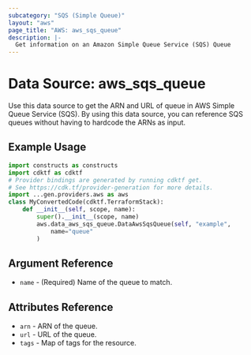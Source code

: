 ```yaml
---
subcategory: "SQS (Simple Queue)"
layout: "aws"
page_title: "AWS: aws_sqs_queue"
description: |-
  Get information on an Amazon Simple Queue Service (SQS) Queue
---
```


# Data Source: aws_sqs_queue

Use this data source to get the ARN and URL of queue in AWS Simple Queue Service (SQS).
By using this data source, you can reference SQS queues without having to hardcode
the ARNs as input.

## Example Usage

```python
import constructs as constructs
import cdktf as cdktf
# Provider bindings are generated by running cdktf get.
# See https://cdk.tf/provider-generation for more details.
import ...gen.providers.aws as aws
class MyConvertedCode(cdktf.TerraformStack):
    def __init__(self, scope, name):
        super().__init__(scope, name)
        aws.data_aws_sqs_queue.DataAwsSqsQueue(self, "example",
            name="queue"
        )
```

## Argument Reference

* `name` - (Required) Name of the queue to match.

## Attributes Reference

* `arn` - ARN of the queue.
* `url` - URL of the queue.
* `tags` - Map of tags for the resource.

<!-- cache-key: cdktf-0.17.0-pre.15 input-907e357a924515990ec72d472e4aa3118c58c926eccb94d4403e9cb7468682e5 -->
